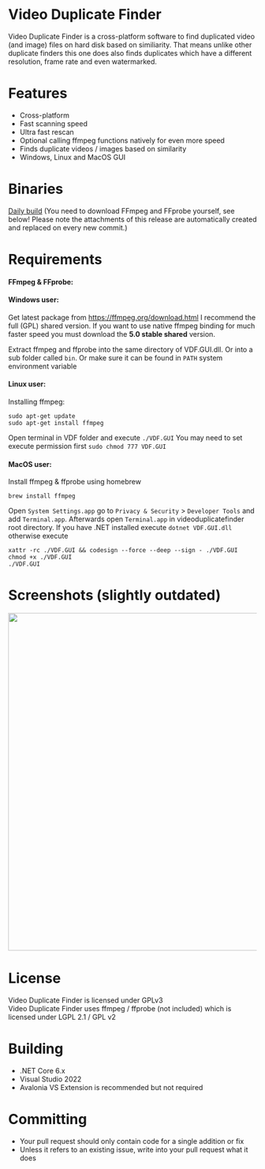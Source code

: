 # Video Duplicate Finder
Video Duplicate Finder is a cross-platform software to find duplicated video (and image) files on hard disk based on similiarity. That means unlike other duplicate finders this one does also finds duplicates which have a different resolution, frame rate and even watermarked.

# Features
- Cross-platform
- Fast scanning speed
- Ultra fast rescan
- Optional calling ffmpeg functions natively for even more speed
- Finds duplicate videos / images based on similarity
- Windows, Linux and MacOS GUI

# Binaries

[Daily build](https://github.com/0x90d/videoduplicatefinder/releases/tag/3.0.x) (You need to download FFmpeg and FFprobe yourself, see below! Please note the attachments of this release are automatically created and replaced on every new commit.)


# Requirements

#### FFmpeg & FFprobe:

#### Windows user:
Get latest package from https://ffmpeg.org/download.html I recommend the full (GPL) shared version. If you want to use native ffmpeg binding for much faster speed you must download the **5.0 stable shared** version.

Extract ffmpeg and ffprobe into the same directory of VDF.GUI.dll. Or into a sub folder called `bin`. Or make sure it can be found in `PATH` system environment variable

#### Linux user:
Installing ffmpeg:
```
sudo apt-get update
sudo apt-get install ffmpeg
```
Open terminal in VDF folder and execute `./VDF.GUI`
You may need to set execute permission first `sudo chmod 777 VDF.GUI`

#### MacOS user:
Install ffmpeg & ffprobe using homebrew
```
brew install ffmpeg
```
Open `System Settings.app` go to `Privacy & Security` > `Developer Tools` and add `Terminal.app`.
Afterwards open `Terminal.app` in videoduplicatefinder root directory. If you have .NET installed execute `dotnet VDF.GUI.dll` otherwise execute
```
xattr -rc ./VDF.GUI && codesign --force --deep --sign - ./VDF.GUI
chmod +x ./VDF.GUI
./VDF.GUI
```
# Screenshots (slightly outdated)
<img width="685" src="https://github.com/0x90d/videoduplicatefinder/assets/54822494/99b013ac-aad9-4284-97ac-6691018e9d86">

# License
Video Duplicate Finder is licensed under GPLv3  
Video Duplicate Finder uses ffmpeg / ffprobe (not included) which is licensed under LGPL 2.1 / GPL v2


# Building
- .NET Core 6.x
- Visual Studio 2022
- Avalonia VS Extension is recommended but not required

# Committing
- Your pull request should only contain code for a single addition or fix
- Unless it refers to an existing issue, write into your pull request what it does
